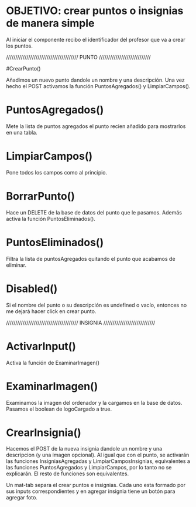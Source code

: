# OBJETIVO: crear puntos o insignias de manera simple


<!-- crear-punto.component.ts -->

Al iniciar el componente recibo el identificador del profesor que va a crear los puntos.


/////////////////////////////////////// PUNTO ////////////////////////////

#CrearPunto()

Añadimos un nuevo punto dandole un nombre y una descripción. Una vez hecho el POST activamos la función PuntosAgregados() y LimpiarCampos().


# PuntosAgregados()

Mete la lista de puntos agregados el punto recien añadido para mostrarlos en una tabla.


# LimpiarCampos()

Pone todos los campos como al principio.


# BorrarPunto()

Hace un DELETE de la base de datos del punto que le pasamos. Además activa la función PuntosEliminados().


# PuntosEliminados()

Filtra la lista de puntosAgregados quitando el punto que acabamos de eliminar.

# Disabled()

Si el nombre del punto o su descripción es undefined o vacío, entonces no me dejará hacer click en crear punto.


/////////////////////////////////////// INSIGNIA ////////////////////////////

# ActivarInput()

Activa la función de ExaminarImagen()

# ExaminarImagen()
Examinamos la imagen del ordenador y la cargamos en la base de datos. Pasamos el boolean de logoCargado a true.

# CrearInsignia()

Hacemos el POST de la nueva insignia dandole un nombre y una descripcion (y una imagen opcional). Al igual que con el punto, se activarán las funciones InsigniasAgregadas y LimpiarCamposInsignias, equivalentes a las funciones PuntosAgregados y LimpiarCampos, por lo tanto no se explicarán. El resto de funciones son equivalentes.

<!-- crear-punto.html -->

Un mat-tab separa el crear puntos e insignias. Cada uno esta formado por sus inputs correspondientes y en agregar insignia tiene un botón para agregar foto.
